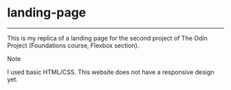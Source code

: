 # landing-page
---
This is my replica of a landing page for the second project of The Odin Project (Foundations course, Flexbox section).

> [!NOTE]
> I used basic HTML/CSS. This website does not have a responsive design yet.